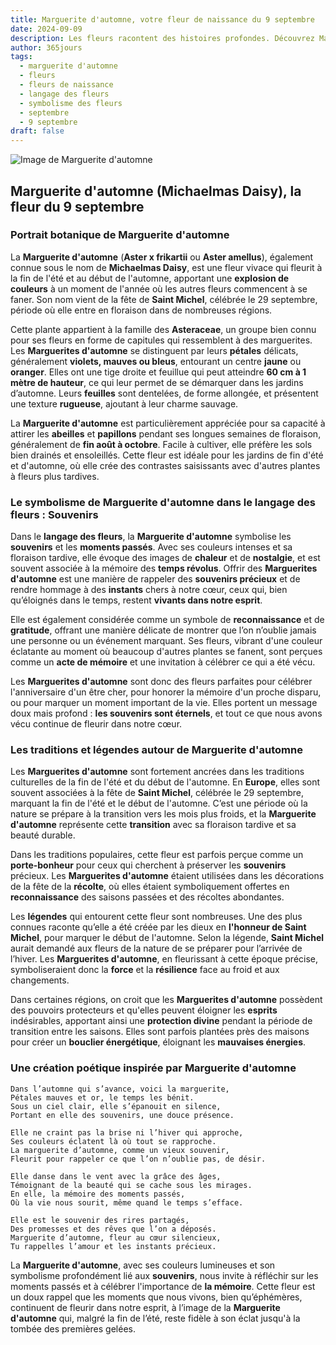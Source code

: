 ```yaml
---
title: Marguerite d'automne, votre fleur de naissance du 9 septembre
date: 2024-09-09
description: Les fleurs racontent des histoires profondes. Découvrez Marguerite d'automne, votre fleur de naissance du 9 septembre, ses symboles et récits fascinants. Plongez dans sa signification et son langage unique dans l'art floral.
author: 365jours
tags:
  - marguerite d'automne
  - fleurs
  - fleurs de naissance
  - langage des fleurs
  - symbolisme des fleurs
  - septembre
  - 9 septembre
draft: false
---
```



![Image de Marguerite d'automne](https://cdn.pixabay.com/photo/2020/10/05/17/32/nature-5630214_960_720.jpg#center)


## Marguerite d'automne (Michaelmas Daisy), la fleur du 9 septembre

### Portrait botanique de Marguerite d'automne

La **Marguerite d'automne** (**Aster x frikartii** ou **Aster amellus**), également connue sous le nom de **Michaelmas Daisy**, est une fleur vivace qui fleurit à la fin de l'été et au début de l'automne, apportant une **explosion de couleurs** à un moment de l'année où les autres fleurs commencent à se faner. Son nom vient de la fête de **Saint Michel**, célébrée le 29 septembre, période où elle entre en floraison dans de nombreuses régions.

Cette plante appartient à la famille des **Asteraceae**, un groupe bien connu pour ses fleurs en forme de capitules qui ressemblent à des marguerites. Les **Marguerites d'automne** se distinguent par leurs **pétales** délicats, généralement **violets, mauves ou bleus**, entourant un centre **jaune** ou **oranger**. Elles ont une tige droite et feuillue qui peut atteindre **60 cm à 1 mètre de hauteur**, ce qui leur permet de se démarquer dans les jardins d’automne. Leurs **feuilles** sont dentelées, de forme allongée, et présentent une texture **rugueuse**, ajoutant à leur charme sauvage.

La **Marguerite d'automne** est particulièrement appréciée pour sa capacité à attirer les **abeilles** et **papillons** pendant ses longues semaines de floraison, généralement de **fin août à octobre**. Facile à cultiver, elle préfère les sols bien drainés et ensoleillés. Cette fleur est idéale pour les jardins de fin d'été et d'automne, où elle crée des contrastes saisissants avec d'autres plantes à fleurs plus tardives.

### Le symbolisme de Marguerite d'automne dans le langage des fleurs : Souvenirs

Dans le **langage des fleurs**, la **Marguerite d'automne** symbolise les **souvenirs** et les **moments passés**. Avec ses couleurs intenses et sa floraison tardive, elle évoque des images de **chaleur** et de **nostalgie**, et est souvent associée à la mémoire des **temps révolus**. Offrir des **Marguerites d'automne** est une manière de rappeler des **souvenirs précieux** et de rendre hommage à des **instants** chers à notre cœur, ceux qui, bien qu’éloignés dans le temps, restent **vivants dans notre esprit**.

Elle est également considérée comme un symbole de **reconnaissance** et de **gratitude**, offrant une manière délicate de montrer que l’on n’oublie jamais une personne ou un événement marquant. Ses fleurs, vibrant d'une couleur éclatante au moment où beaucoup d'autres plantes se fanent, sont perçues comme un **acte de mémoire** et une invitation à célébrer ce qui a été vécu.

Les **Marguerites d'automne** sont donc des fleurs parfaites pour célébrer l'anniversaire d'un être cher, pour honorer la mémoire d'un proche disparu, ou pour marquer un moment important de la vie. Elles portent un message doux mais profond : **les souvenirs sont éternels**, et tout ce que nous avons vécu continue de fleurir dans notre cœur.

### Les traditions et légendes autour de Marguerite d'automne

Les **Marguerites d'automne** sont fortement ancrées dans les traditions culturelles de la fin de l'été et du début de l'automne. En **Europe**, elles sont souvent associées à la fête de **Saint Michel**, célébrée le 29 septembre, marquant la fin de l'été et le début de l'automne. C’est une période où la nature se prépare à la transition vers les mois plus froids, et la **Marguerite d'automne** représente cette **transition** avec sa floraison tardive et sa beauté durable.

Dans les traditions populaires, cette fleur est parfois perçue comme un **porte-bonheur** pour ceux qui cherchent à préserver les **souvenirs** précieux. Les **Marguerites d'automne** étaient utilisées dans les décorations de la fête de la **récolte**, où elles étaient symboliquement offertes en **reconnaissance** des saisons passées et des récoltes abondantes.

Les **légendes** qui entourent cette fleur sont nombreuses. Une des plus connues raconte qu’elle a été créée par les dieux en **l'honneur de Saint Michel**, pour marquer le début de l'automne. Selon la légende, **Saint Michel** aurait demandé aux fleurs de la nature de se préparer pour l’arrivée de l’hiver. Les **Marguerites d'automne**, en fleurissant à cette époque précise, symboliseraient donc la **force** et la **résilience** face au froid et aux changements.

Dans certaines régions, on croit que les **Marguerites d'automne** possèdent des pouvoirs protecteurs et qu'elles peuvent éloigner les **esprits** indésirables, apportant ainsi une **protection divine** pendant la période de transition entre les saisons. Elles sont parfois plantées près des maisons pour créer un **bouclier énergétique**, éloignant les **mauvaises énergies**.

### Une création poétique inspirée par Marguerite d'automne

```
Dans l’automne qui s’avance, voici la marguerite,
Pétales mauves et or, le temps les bénit.
Sous un ciel clair, elle s’épanouit en silence,
Portant en elle des souvenirs, une douce présence.

Elle ne craint pas la brise ni l’hiver qui approche,
Ses couleurs éclatent là où tout se rapproche.
La marguerite d’automne, comme un vieux souvenir,
Fleurit pour rappeler ce que l’on n’oublie pas, de désir.

Elle danse dans le vent avec la grâce des âges,
Témoignant de la beauté qui se cache sous les mirages.
En elle, la mémoire des moments passés,
Où la vie nous sourit, même quand le temps s’efface.

Elle est le souvenir des rires partagés,
Des promesses et des rêves que l’on a déposés.
Marguerite d’automne, fleur au cœur silencieux,
Tu rappelles l’amour et les instants précieux.
```

La **Marguerite d'automne**, avec ses couleurs lumineuses et son symbolisme profondément lié aux **souvenirs**, nous invite à réfléchir sur les moments passés et à célébrer l'importance de **la mémoire**. Cette fleur est un doux rappel que les moments que nous vivons, bien qu’éphémères, continuent de fleurir dans notre esprit, à l’image de la **Marguerite d'automne** qui, malgré la fin de l’été, reste fidèle à son éclat jusqu'à la tombée des premières gelées.